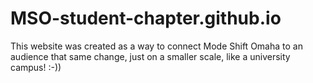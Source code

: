 # MSO-student-chapter.github.io
This website was created as a
way to connect Mode Shift Omaha
to an audience that same change,
just on a smaller scale, like a
university campus! :-))
